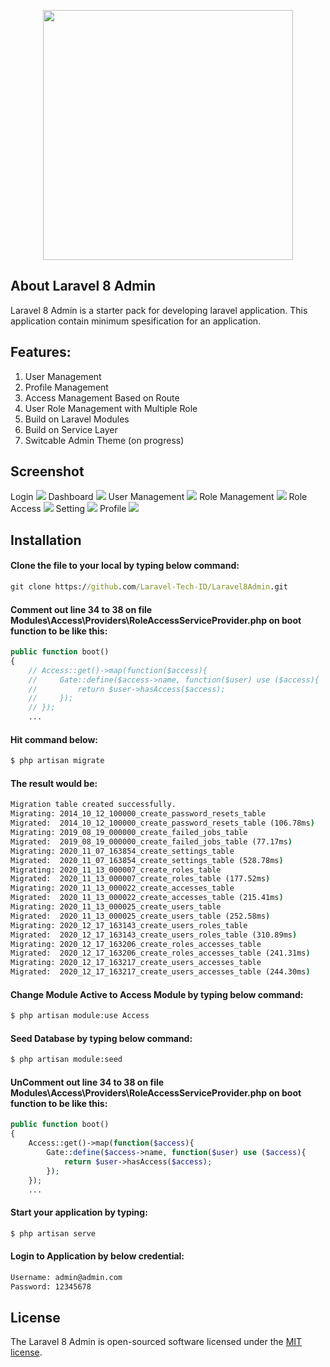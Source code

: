 <p align="center"><a href="https://laravel.com" target="_blank"><img src="https://raw.githubusercontent.com/Laravel-Tech-ID/Laravel8Admin/master/public/images/Laravel%208%20Admin.png" width="400"></a></p>

<p align="center">

</p>

## About Laravel 8 Admin
Laravel 8 Admin is a starter pack for developing laravel application. This application contain minimum spesification for an application.

## Features:
1. User Management
2. Profile Management
3. Access Management Based on Route
4. User Role Management with Multiple Role
5. Build on Laravel Modules
6. Build on Service Layer
7. Switcable Admin Theme (on progress)

## Screenshot
Login
<img src="https://raw.githubusercontent.com/Laravel-Tech-ID/Laravel8Admin/master/public/images/Login.png">
Dashboard
<img src="https://raw.githubusercontent.com/Laravel-Tech-ID/Laravel8Admin/master/public/images/Dashboard.png">
User Management
<img src="https://raw.githubusercontent.com/Laravel-Tech-ID/Laravel8Admin/master/public/images/User%20Management.png">
Role Management
<img src="https://raw.githubusercontent.com/Laravel-Tech-ID/Laravel8Admin/master/public/images/Role%20Management.png">
Role Access
<img src="https://raw.githubusercontent.com/Laravel-Tech-ID/Laravel8Admin/master/public/images/Role%20Access.png">
Setting
<img src="https://raw.githubusercontent.com/Laravel-Tech-ID/Laravel8Admin/master/public/images/Setting.png">
Profile
<img src="https://raw.githubusercontent.com/Laravel-Tech-ID/Laravel8Admin/master/public/images/Profile.png">


## Installation
#### Clone the file to your local by typing below command:
```cmd
git clone https://github.com/Laravel-Tech-ID/Laravel8Admin.git
```
#### Comment out line 34 to 38 on file Modules\Access\Providers\RoleAccessServiceProvider.php on boot function to be like this:
```php
public function boot()
{
    // Access::get()->map(function($access){
    //     Gate::define($access->name, function($user) use ($access){
    //         return $user->hasAccess($access);
    //     });
    // });
    ...
```
#### Hit command below:
```cmd
$ php artisan migrate
```
#### The result would be:
```cmd
Migration table created successfully.
Migrating: 2014_10_12_100000_create_password_resets_table
Migrated:  2014_10_12_100000_create_password_resets_table (106.78ms)
Migrating: 2019_08_19_000000_create_failed_jobs_table
Migrated:  2019_08_19_000000_create_failed_jobs_table (77.17ms)
Migrating: 2020_11_07_163854_create_settings_table
Migrated:  2020_11_07_163854_create_settings_table (528.78ms)
Migrating: 2020_11_13_000007_create_roles_table
Migrated:  2020_11_13_000007_create_roles_table (177.52ms)
Migrating: 2020_11_13_000022_create_accesses_table
Migrated:  2020_11_13_000022_create_accesses_table (215.41ms)
Migrating: 2020_11_13_000025_create_users_table
Migrated:  2020_11_13_000025_create_users_table (252.58ms)
Migrating: 2020_12_17_163143_create_users_roles_table
Migrated:  2020_12_17_163143_create_users_roles_table (310.89ms)
Migrating: 2020_12_17_163206_create_roles_accesses_table
Migrated:  2020_12_17_163206_create_roles_accesses_table (241.31ms)
Migrating: 2020_12_17_163217_create_users_accesses_table
Migrated:  2020_12_17_163217_create_users_accesses_table (244.30ms)
```
#### Change Module Active to Access Module by typing below command:
```cmd
$ php artisan module:use Access
```
#### Seed Database by typing below command:
```cmd
$ php artisan module:seed
```
#### UnComment out line 34 to 38 on file Modules\Access\Providers\RoleAccessServiceProvider.php on boot function to be like this:
```php
public function boot()
{
    Access::get()->map(function($access){
        Gate::define($access->name, function($user) use ($access){
            return $user->hasAccess($access);
        });
    });
    ...
```
#### Start your application by typing:
```cmd
$ php artisan serve
```
#### Login to Application by below credential:
```cmd
Username: admin@admin.com
Password: 12345678
```
## License

The Laravel 8 Admin is open-sourced software licensed under the [MIT license](https://opensource.org/licenses/MIT).
